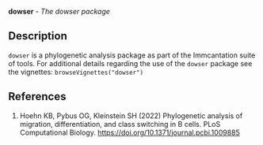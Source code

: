 **dowser** - *The dowser package*

Description
--------------------

`dowser` is a phylogenetic analysis package as part of the Immcantation suite of tools.
For additional details regarding the use of the `dowser` package see the 
vignettes:
`browseVignettes("dowser")`






References
-------------------


1. Hoehn KB, Pybus OG, Kleinstein SH (2022) Phylogenetic analysis of 
migration, differentiation, and class switching in B cells.
PLoS Computational Biology. https://doi.org/10.1371/journal.pcbi.1009885











